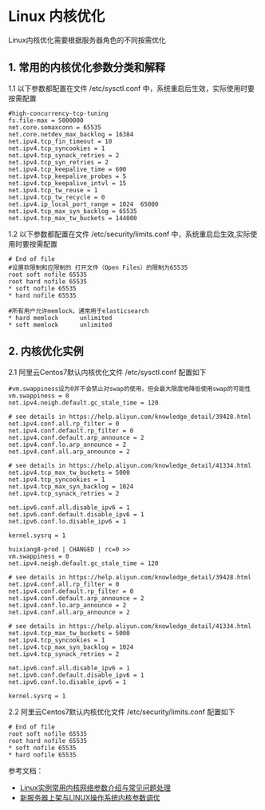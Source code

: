 # Linux 内核优化

Linux内核优化需要根据服务器角色的不同按需优化

## 1. 常用的内核优化参数分类和解释

1.1 以下参数都配置在文件 /etc/sysctl.conf 中，系统重启后生效，实际使用时要按需配置
```
#high-concurrency-tcp-tuning
fs.file-max = 5000000
net.core.somaxconn = 65535
net.core.netdev_max_backlog = 16384
net.ipv4.tcp_fin_timeout = 10
net.ipv4.tcp_syncookies = 1
net.ipv4.tcp_synack_retries = 2
net.ipv4.tcp_syn_retries = 2
net.ipv4.tcp_keepalive_time = 600
net.ipv4.tcp_keepalive_probes = 5
net.ipv4.tcp_keepalive_intvl = 15
net.ipv4.tcp_tw_reuse = 1
net.ipv4.tcp_tw_recycle = 0
net.ipv4.ip_local_port_range = 1024  65000
net.ipv4.tcp_max_syn_backlog = 65535
net.ipv4.tcp_max_tw_buckets = 144000
```

1.2 以下参数都配置在文件 /etc/security/limits.conf 中，系统重启后生效,实际使用时要按需配置
```
# End of file
#设置软限制和应限制的 打开文件（Open Files）的限制为65535
root soft nofile 65535
root hard nofile 65535
* soft nofile 65535
* hard nofile 65535

#所有用户允许memlock，通常用于elasticsearch
* hard memlock      unlimited
* soft memlock      unlimited
```


## 2. 内核优化实例

2.1 阿里云Centos7默认内核优化文件 /etc/sysctl.conf 配置如下
```
#vm.swappiness设为0并不会禁止对swap的使用，但会最大限度地降低使用swap的可能性
vm.swappiness = 0
net.ipv4.neigh.default.gc_stale_time = 120

# see details in https://help.aliyun.com/knowledge_detail/39428.html
net.ipv4.conf.all.rp_filter = 0
net.ipv4.conf.default.rp_filter = 0
net.ipv4.conf.default.arp_announce = 2
net.ipv4.conf.lo.arp_announce = 2
net.ipv4.conf.all.arp_announce = 2

# see details in https://help.aliyun.com/knowledge_detail/41334.html
net.ipv4.tcp_max_tw_buckets = 5000
net.ipv4.tcp_syncookies = 1
net.ipv4.tcp_max_syn_backlog = 1024
net.ipv4.tcp_synack_retries = 2

net.ipv6.conf.all.disable_ipv6 = 1
net.ipv6.conf.default.disable_ipv6 = 1
net.ipv6.conf.lo.disable_ipv6 = 1

kernel.sysrq = 1

huixiang8-prod | CHANGED | rc=0 >>
vm.swappiness = 0
net.ipv4.neigh.default.gc_stale_time = 120

# see details in https://help.aliyun.com/knowledge_detail/39428.html
net.ipv4.conf.all.rp_filter = 0
net.ipv4.conf.default.rp_filter = 0
net.ipv4.conf.default.arp_announce = 2
net.ipv4.conf.lo.arp_announce = 2
net.ipv4.conf.all.arp_announce = 2

# see details in https://help.aliyun.com/knowledge_detail/41334.html
net.ipv4.tcp_max_tw_buckets = 5000
net.ipv4.tcp_syncookies = 1
net.ipv4.tcp_max_syn_backlog = 1024
net.ipv4.tcp_synack_retries = 2

net.ipv6.conf.all.disable_ipv6 = 1
net.ipv6.conf.default.disable_ipv6 = 1
net.ipv6.conf.lo.disable_ipv6 = 1

kernel.sysrq = 1

```

2.2 阿里云Centos7默认内核优化文件 /etc/security/limits.conf 配置如下

```
# End of file
root soft nofile 65535
root hard nofile 65535
* soft nofile 65535
* hard nofile 65535
```


参考文档：
* [Linux实例常用内核网络参数介绍与常见问题处理](https://help.aliyun.com/knowledge_detail/41334.html)
* [新服务器上架与LINUX操作系统内核参数调优](https://www.cnblogs.com/hai-better/p/10368475.html)
